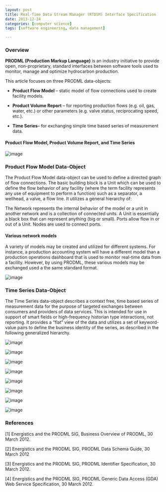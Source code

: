 ```yaml
---
layout: post
title: Real-Time Data Stream Manager (RTDSM) Interface Specification
date: 2013-12-24
categories: [computer science]
tags: [software engineering, data management]

---
```


### Overview
**PRODML (Production Markup Language)** is an industry initiative to provide open, non-proprietary, standard interfaces between software tools used to monitor, manage and optimize hydrocarbon production.

This article focuses on three PRODML data-objects:
* **Product Flow Model** – static model of flow connections used to create facility models.
* **Product Volume Report** – for reporting production flows (e.g. oil, gas, water, etc.) or other parameters (e.g. valve status, reciprocating speed, etc.).
* **Time Series**– for exchanging simple time based series of measurement data.

#### Product Flow Model, Product Volume Report, and Time Series
![image](http://sungsoo.github.com/images/01-prodml-overview.png)

### Product Flow Model Data-Object
The Product Flow Model data-object can be used to define a directed graph of flow connections. The basic building block is a Unit which can be used to define the flow behavior of any facility (where the term facility represents any use of equipment to perform a function) such as a separator, a wellhead, a valve, a flow line. It utilizes a general hierarchy of:

The Network represents the internal behavior of the model or a unit in another network and is a collection of connected units. A Unit is essentially a black box that can represent anything (big or small). Ports allow flow in or out of a Unit. Nodes are used to connect ports.#### Various network models
A variety of models may be created and utilized for different systems. For instance, a production accounting system will have a different model than a production operations dashboard that is used to monitor real-time data from a facility. However, by using PRODML, these various models may be exchanged used a the same standard format.

![image](http://sungsoo.github.com/images/02-prodml-network-model.png)

### Time Series Data-ObjectThe Time Series data-object describes a context free, time based series of measurement data for the purpose of targeted exchanges between consumers and providers of data services. This is intended for use in support of smart fields or high-frequency historian type interactions, not reporting. It provides a “flat” view of the data and utilizes a set of keyword-value pairs to define the business identity of the series, as described in the following generalized hierarchy.

![image](http://sungsoo.github.com/images/10-timeseries-keyword.png)

![image](http://sungsoo.github.com/images/03-timeseries-data.png)

![image](http://sungsoo.github.com/images/04-timeseries-attribute.png)

![image](http://sungsoo.github.com/images/05-inletpressure.png)

![image](http://sungsoo.github.com/images/06-asset-alias.png)

![image](http://sungsoo.github.com/images/07-timeseries-flow.png)

![image](http://sungsoo.github.com/images/08-production-unit.png)

![image](http://sungsoo.github.com/images/09-measurement-points.png)


### References

[1] Energistics and the PRODML SIG, Business Overview of PRODML, 30 March 2012.

[2] Energistics and the PRODML SIG, PRODML Data Schema Guide, 30 March 2012

[3] Energistics and the PRODML SIG, PRODML Identifier Specification, 30 March 2012.

[4] Energistics and the PRODML SIG, PRODML Generic Data Access (GDA) Web Service Specification, 30 March 2012.